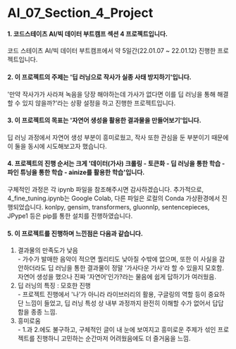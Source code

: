 # AI_07_Section_4_Project
#### 1. 코드스테이츠 AI/빅 데이터 부트캠프 섹션 4 프로젝트입니다.  
코드 스테이츠 AI/빅 데이터 부트캠프에서 약 5일간(22.01.07 ~ 22.01.12) 진행한 프로젝트입니다.

#### 2. 이 프로젝트의 주제는 '딥 러닝으로 작사가 실종 사태 방지하기'입니다.  
'만약 작사가가 사라져 녹음을 당장 해야하는데 가사가 없다면 이를 딥 러닝을 통해 해결할 수 있지 않을까?'라는 상황 설정을 하고 진행한 프로젝트입니다.

#### 3. 이 프로젝트의 목표는 '자연어 생성을 활용한 결과물을 만들어보기'입니다.  
딥 러닝 과정에서 자연어 생성 부분이 흥미로웠고, 작사 또한 관심을 둔 부분이기 때문에 이 둘을 동시에 시도해보고자 했습니다.

#### 4. 프로젝트의 진행 순서는 크게 '데이터(가사) 크롤링 - 토큰화 - 딥 러닝을 통한 학습 - 파인 튜닝을 통한 학습 - ainize를 활용한 학습'입니다.  
구체적인 과정은 각 ipynb 파일을 참조해주시면 감사하겠습니다. 추가적으로, 4_fine_tuning.ipynb는 Google Colab, 다른 파일은 로컬의 Conda 가상환경에서 진행되었습니다. konlpy, gensim, transformers, gluonnlp, sentencepieces, JPype1 등은 pip를 통한 설치를 진행하였습니다.

#### 5. 이 프로젝트를 진행하며 느낀점은 다음과 같습니다.  
  1. 결과물의 만족도가 낮음  
    - 가수가 발매한 음악이 적으면 퀄리티도 낮아질 수밖에 없으며, 또한 이 사실을 감안하더라도 딥 러닝을 통한 결과물이 정말 '가사다운 가사'라 할 수 있을지 모호함. 자연어 생성을 했으나 진짜 '자연어'인가?라는 물음에 쉽게 답하기가 여러웠음.
  2. 딥 러닝의 특징 : 모호한 진행  
    - 프로젝트 진행에서 '나'가 아니라 라이브러리의 활용, 구글링의 역할 등이 중요하단 느낌이 들었고, 딥 러닝 특성 상 내부 과정까지 완전히 이해할 수가 없어서 답답함을 종종 느낌.
  3. 흥미로움  
    - 1.과 2.에도 불구하고, 구체적인 글이 내 눈에 보여지고 흥미로운 주제가 섞인 프로젝트를 진행하니 고민하는 순간마저 어려웠음에도 더 즐거움을 느낌.
